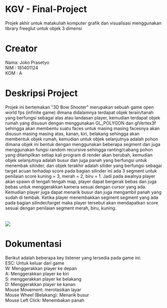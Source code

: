 # KGV - Final-Project
Projek akhir untuk matakuliah komputer grafik dan visualisasi menggunakan library freeglut untuk objek 3 dimensi

# Creator
Nama: Joko Prasetyo </br>
NIM : 181401124 </br>
KOM : A </br>

# Deskripsi Project
Projek ini bertemakan "3D Bow Shooter" merupakan sebuah game open world fps (infinite game) dimana didalamnya terdapat objek terain/tanah yang berfungsi sebagai alas atau landasan player, kemudian terdapat objek rumah yang disusun dengan menggunakan GL_POLYGON dan glVertex3f sehingga akan membentu suatu faces untuk masing masing facesnya akan disusun masing masing atas, kanan, kiri, belakang sehingga akan membentuk objek rumah, kemudian untuk objek selanjutnya adalah pohon dimana objek ini bentuk dengan menggunakan beberapa segment dan juga menggunakan fungsi random recursive sehingga ranting/cabang pohon yang ditampilkan setiap kali program di render akan berubah, kemudian objek selanjutnya adalah busur dan juga panah yang berfungsi untuk menembak silinder, dan objek terakhir adalah silider yang berfungsi sebagai target acuan terhadap score pada bagian silinder ini ada 3 segment untuk penilaian score kuning = 3, merah = 2, biru = 1. Jadi pada awalnya player akan spawn di tengah tengah map, player dapat bergerak bebas dan juga bebas untuk menggerakkan kamera sesuai dengan cursor yang ada. Kemudian player juga dapat menarik busur dan juga mengambil panah yang sudah di tembak. Ketika player menembakkan segment segment yang ada pada bagian silinder/target maka player tersebut akan mendapatkan score sesuai dengan penilaian segment merah, biru, kuning. 
</br></br></br>
![](https://i.ibb.co/ww8fXwF/ezgif-com-video-to-gif-4.gif)

# Dokumentasi 
Berikut adalah beberapa key listener yang tersedia pada game ini: </br> 
ESC: Untuk keluar dari game </br> 
W: Menggerakkan player ke depan </br> 
A: Menggerakkan player ke kiri </br> 
S: menggerakkan player ke belakang </br> 
D: Menggerakkan player ke kanan </br> 
Mouse Movement: merotasikan layar </br>
Mouse Wheel (Belakang): Menarik busur </br>
Mouse Left Click: Menembakan panah </br>
